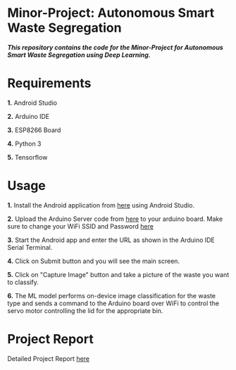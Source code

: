 # Minor-Project: Autonomous Smart Waste Segregation

***This repository contains the code for the Minor-Project for Autonomous Smart Waste Segregation using Deep Learning.***

# Requirements

**1.** Android Studio

**2.** Arduino IDE

**3.** ESP8266 Board

**4.** Python 3

**5.** Tensorflow

# Usage

**1.** Install the Android application from [here](https://github.com/AneekHait/Waste-Segregation/tree/master/SmartWasteSegregation) using Android Studio.

**2.** Upload the Arduino Server code from [here](https://github.com/AneekHait/Waste-Segregation/tree/master/SmartWasteSegregator-Arduino-Code/arduino_server) to your arduino board. Make sure to change your WiFi SSID and Password [here](https://github.com/AneekHait/Waste-Segregation/blob/fb4b08ac0044174a42bae6143078471ba0b9ac2f/SmartWasteSegregator-Arduino-Code/arduino_server/arduino_server.ino#L5)

**3.** Start the Android app and enter the URL as shown in the Arduino IDE Serial Terminal.

**4.** Click on Submit button and you will see the main screen.

**5.** Click on "Capture Image" button and take a picture of the waste you want to classify.

**6.** The ML model performs on-device image classification for the waste type and sends a command to the Arduino board over WiFi to control the servo motor controlling the lid for the appropriate bin.

# Project Report
Detailed Project Report [here](https://github.com/AneekHait/Waste-Segregation/blob/master/Detailed_Report.pdf)


